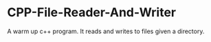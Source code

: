 # CPP-File-Reader-And-Writer
 A warm up c++ program. It reads and writes to files given a directory.

